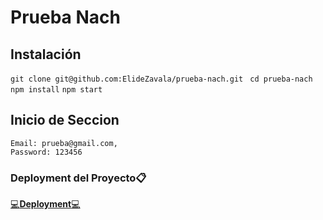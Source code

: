 # Prueba Nach

## Instalación 

``git clone git@github.com:ElideZavala/prueba-nach.git``
`` cd prueba-nach``
``npm install``
``npm start``
## Inicio de Seccion 
	Email: prueba@gmail.com, 
	Password: 123456

### Deployment del Proyecto📋
[💻**Deployment**💻](https://deluxe-fudge-662cdb.netlify.app/)

